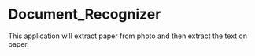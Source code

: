 # Document_Recognizer
This application will extract paper from photo and then extract the text on paper.
